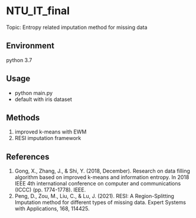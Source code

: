 # NTU_IT_final
Topic: Entropy related imputation method for missing data 
## Environment
python 3.7
## Usage
- python main.py
- default with iris dataset
## Methods
1. improved k-means with EWM
2. RESI imputation framework
## References
1. Gong, X., Zhang, J., & Shi, Y. (2018, December). Research on data filling algorithm based on improved k-means and information entropy. In 2018 IEEE 4th international conference on computer and communications (ICCC) (pp. 1774-1778). IEEE.
2. Peng, D., Zou, M., Liu, C., & Lu, J. (2021). RESI: A Region-Splitting Imputation method for different types of missing data. Expert Systems with Applications, 168, 114425.